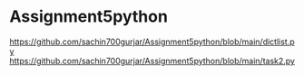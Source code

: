 # Assignment5python
https://github.com/sachin700gurjar/Assignment5python/blob/main/dictlist.py  
https://github.com/sachin700gurjar/Assignment5python/blob/main/task2.py
